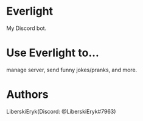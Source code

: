 # Everlight
My Discord bot.
# Use Everlight to...
manage server,
send funny jokes/pranks,
and more.

# Authors
LiberskiEryk(Discord: @LiberskiEryk#7963)
